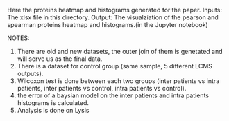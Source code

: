 Here the proteins heatmap and histograms generated for the paper.
Inputs: The xlsx file in this directory.
Output: The visualziation of the pearson and spearman proteins heatmap and histograms.(in the Jupyter notebook)

NOTES:
1. There are old and new datasets, the outer join of them is genetated and will serve us as the final data.
2. There is a dataset for control group (same sample, 5 different LCMS outputs).
3. Wilcoxon test is done between each two groups (inter patients vs intra patients, inter patients vs control, intra patients vs control).
4. the error of a baysian model on the inter patients and intra patients histograms is calculated.
5. Analysis is done on Lysis
